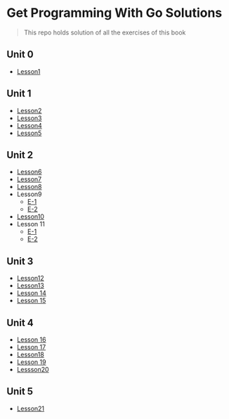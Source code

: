 # Get Programming With Go Solutions
> This repo holds solution of all the exercises of this book

## Unit 0
- [Lesson1](/Unit0/main.go)

## Unit 1
- [Lesson2](/Unit1/Lesson2/main.go)
- [Lesson3](/Unit1/Lesson3/main.go)
- [Lesson4](/Unit1/Lesson4/main.go)
- [Lesson5](/Unit1/Lesson5/main.go)

## Unit 2
- [Lesson6](/Unit2/Lesson6/main.go)
- [Lesson7](/Unit2/Lesson7/main.go)
- [Lesson8](/Unit2/Lesson8/main.go)
- Lesson9 
    - [E-1](Unit2/Lesson9/E1/caesar.go)
    - [E-2](Unit2/Lesson9/E2/international.go)
- [Lesson10](Unit2/Lesson10/main.go)
- Lesson 11
    - [E-1](Unit2/Lesson11/E1/decipher.go)
    - [E-2](Unit2/Lesson11/E2/cipher.go)
## Unit 3
- [Lesson12](Unit3/Lesson12/functions.go)
- [Lesson13](Unit3/Lesson13/methods.go)
- [Lesson 14](Unit3/Lesson14/calibrate.go)
- [Lesson 15](Unit3/Lesson15/tables.go)

## Unit 4
- [Lesson 16](Unit4/Lesson16/chess.go)
- [Lesson 17](Unit4/Lesson17/terraform.go)
- [Lesson18](Unit4/Lesson18/capacity.go)
- [Lesson 19](Unit4/Lesson19/words.go)
- [Lessson20](Uniit4/Lesson20/life.go)

## Unit 5
- [Lesson21](Unit5/Lesson21/landing.go)